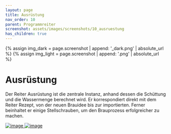 ```yaml
---
layout: page
title: Ausrüstung
nav_order: 10
parent: Programmreiter
screenshot: assets/images/screenshots/10_ausruestung
has_children: true
---
```


{% assign img_dark = page.screenshot | append: '_dark.png' | absolute_url %}
{% assign img_light = page.screenshot | append: '.png' | absolute_url %}

# Ausrüstung

Der Reiter Ausrüstung ist die zentrale Instanz, anhand dessen die Schüttung und die Wassermenge berechnet wird. Er korrespondiert direkt mit dem Reiter Rezept, von der neuen Brauidee bis zur importierten. Ferner beinhaltet er einige Stellschrauben, um den Brauprozess erfolgreicher zu machen.

<a href="{{ img_dark }}" class="hide-light" target=_blank>
    <img src="{{ img_dark }}" class="{{img_class}}" alt="image" />
</a>
<a href="{{ img_light }}" class="hide-dark" target=_blank>
    <img src="{{ img_light }}" class="{{img_class}}" alt="image" />
</a>

